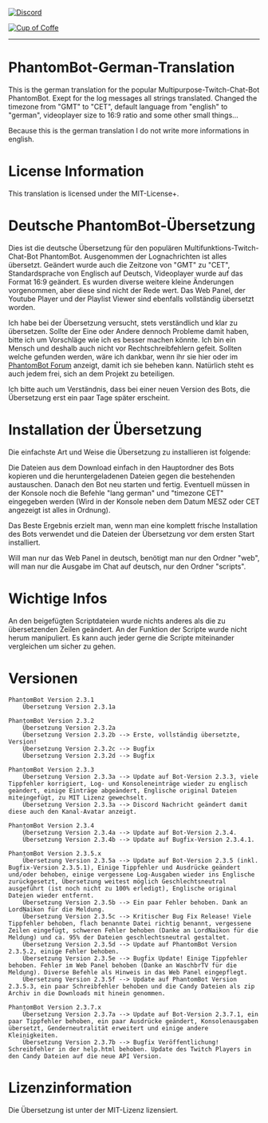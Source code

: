 [![Discord](https://discordapp.com/api/guilds/240072919722622977/widget.png)](https://discord.gg/JKJU3Zd)   
   
[![Cup of Coffe](http://i.imgur.com/ycclOX9.png)](https://www.paypal.com/cgi-bin/webscr?cmd=_s-xclick&hosted_button_id=QF69JHHKBYV9A)

---

# PhantomBot-German-Translation

This is the german translation for the popular Multipurpose-Twitch-Chat-Bot PhantomBot.
Exept for the log messages all strings translated.
Changed the timezone from "GMT" to "CET", default language from "english" to "german", videoplayer size to 16:9 ratio and some other small things...

Because this is the german translation I do not write more informations in english.

# License Information

This translation is licensed under the MIT-License+.


# Deutsche PhantomBot-Übersetzung

Dies ist die deutsche Übersetzung für den populären Multifunktions-Twitch-Chat-Bot PhantomBot.
Ausgenommen der Lognachrichten ist alles übersetzt.
Geändert wurde auch die Zeitzone von "GMT" zu "CET", Standardsprache von Englisch auf Deutsch, Videoplayer wurde auf das Format 16:9 geändert. Es wurden diverse weitere kleine Änderungen vorgenommen, aber diese sind nicht der Rede wert.
Das Web Panel, der Youtube Player und der Playlist Viewer sind ebenfalls vollständig übersetzt worden.

Ich habe bei der Übersetzung versucht, stets verständlich und klar zu übersetzen. Sollte der Eine oder Andere dennoch Probleme damit haben, bitte ich um Vorschläge wie ich es besser machen könnte. Ich bin ein Mensch und deshalb auch nicht vor Rechtschreibfehlern gefeit. Sollten welche gefunden werden, wäre ich dankbar, wenn ihr sie hier oder im <a href="https://community.phantombot.tv/topic/797/german-translation-github" target="_blank">PhantomBot Forum</a> anzeigt, damit ich sie beheben kann. Natürlich steht es auch jedem frei, sich an dem Projekt zu beteiligen.

Ich bitte auch um Verständnis, dass bei einer neuen Version des Bots, die Übersetzung erst ein paar Tage später erscheint.


# Installation der Übersetzung

Die einfachste Art und Weise die Übersetzung zu installieren ist folgende:

Die Dateien aus dem Download einfach in den Hauptordner des Bots kopieren und die heruntergeladenen Dateien gegen die bestehenden austauschen.
Danach den Bot neu starten und fertig.
Eventuell müssen in der Konsole noch die Befehle "lang german" und "timezone CET" eingegeben werden (Wird in der Konsole neben dem Datum MESZ oder CET angezeigt ist alles in Ordnung).

Das Beste Ergebnis erzielt man, wenn man eine komplett frische Installation des Bots verwendet und die Dateien der Übersetzung vor dem ersten Start installiert.

Will man nur das Web Panel in deutsch, benötigt man nur den Ordner "web", will man nur die Ausgabe im Chat auf deutsch, nur den Ordner "scripts".


# Wichtige Infos

An den beigefügten Scriptdateien wurde nichts anderes als die zu übersetzenden Zeilen geändert. An der Funktion der Scripte wurde nicht herum manipuliert. Es kann auch jeder gerne die Scripte miteinander vergleichen um sicher zu gehen.

# Versionen

    PhantomBot Version 2.3.1
        Übersetzung Version 2.3.1a
        
    PhantomBot Version 2.3.2
        Übersetzung Version 2.3.2a
        Übersetzung Version 2.3.2b --> Erste, vollständig übersetzte, Version!
        Übersetzung Version 2.3.2c --> Bugfix
        Übersetzung Version 2.3.2d --> Bugfix
		
    PhantomBot Version 2.3.3
        Übersetzung Version 2.3.3a --> Update auf Bot-Version 2.3.3, viele Tippfehler korrigiert, Log- und Konsoleneinträge wieder zu englisch geändert, einige Einträge abgeändert, Englische original Dateien miteingefügt, zu MIT Lizenz gewechselt.
        Übersetzung Version 2.3.3a --> Discord Nachricht geändert damit diese auch den Kanal-Avatar anzeigt.

    PhantomBot Version 2.3.4
        Übersetzung Version 2.3.4a --> Update auf Bot-Version 2.3.4.
        Übersetzung Version 2.3.4b --> Update auf Bugfix-Version 2.3.4.1.

    PhantomBot Version 2.3.5.x
	    Übersetzung Version 2.3.5a --> Update auf Bot-Version 2.3.5 (inkl. Bugfix-Version 2.3.5.1), Einige Tippfehler und Ausdrücke geändert und/oder behoben, einige vergessene Log-Ausgaben wieder ins Englische zurückgesetzt, Übersetzung weitest möglich Geschlechtsneutral ausgeführt (ist noch nicht zu 100% erledigt), Englische original Dateien wieder entfernt.
	    Übersetzung Version 2.3.5b --> Ein paar Fehler behoben. Dank an LordNaikon für die Meldung.
        Übersetzung Version 2.3.5c --> Kritischer Bug Fix Release! Viele Tippfehler behoben, flach benannte Datei richtig benannt, vergessene Zeilen eingefügt, schweren Fehler behoben (Danke an LordNaikon für die Meldung) und ca. 95% der Dateien geschlechtsneutral gestaltet. 
        Übersetzung Version 2.3.5d --> Update auf PhantomBot Version 2.3.5.2, einige Fehler behoben.
        Übersetzung Version 2.3.5e --> Bugfix Update! Einige Tippfehler behoben. Fehler im Web Panel behoben (Danke an WaschbrTV für die Meldung). Diverse Befehle als Hinweis in das Web Panel eingepflegt.
        Übersetzung Version 2.3.5f --> Update auf PhantomBot Version 2.3.5.3, ein paar Schreibfehler behoben und die Candy Dateien als zip Archiv in die Downloads mit hinein genommen.

    PhantomBot Version 2.3.7.x
        Übersetzung Version 2.3.7a --> Update auf Bot-Version 2.3.7.1, ein paar Tippfehler behoben, ein paar Ausdrücke geändert, Konsolenausgaben übersetzt, Genderneutralität erweitert und einige andere Kleinigkeiten.
        Übersetzung Version 2.3.7b --> Bugfix Veröffentlichung! Schreibfehler in der help.html behoben. Update des Twitch Players in den Candy Dateien auf die neue API Version.
        

# Lizenzinformation

Die Übersetzung ist unter der MIT-Lizenz lizensiert.
